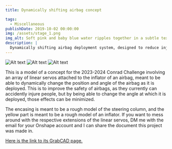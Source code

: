 ```yaml
---
title: Dynamically shifting airbag concept

tags:
  - Miscellaneous
publishDate: 2019-10-02 00:00:00
img: /assets/stage_1.png
img_alt: Soft pink and baby blue water ripples together in a subtle texture.
description: |
  Dynamically shifting airbag deployment system, designed to reduce injury during airbag deployment.
---
```


![Alt text](/assets/stage_2.png)
![Alt text](/assets/stage_3.png)
![Alt text](/assets/stage_4.png)

This is a model of a concept for the 2023-2024 Conrad Challenge involving an array of linear servos attached to the inflator of an airbag, meant to be able to dynamically change the position and angle of the airbag as it is deployed. This is to improve the safety of airbags, as they currently can accidently injure people, but by being able to change the angle at which it is deployed, those effects can be minimized.

The encasing is meant to be a rough model of the steering column, and the yellow part is meant to be a rough model of an inflator. If you want to mess around with the respective extensions of the linear servos, DM me with the email for your Onshape account and I can share the document this project was made in.

[Here is the link to its GrabCAD page.](https://grabcad.com/library/dynamically-shifting-airbag-deployment-system-1)